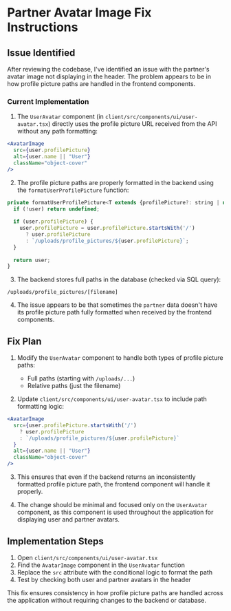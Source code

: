 # Partner Avatar Image Fix Instructions

## Issue Identified

After reviewing the codebase, I've identified an issue with the partner's avatar image not displaying in the header. The problem appears to be in how profile picture paths are handled in the frontend components.

### Current Implementation

1. The `UserAvatar` component (in `client/src/components/ui/user-avatar.tsx`) directly uses the profile picture URL received from the API without any path formatting:

```jsx
<AvatarImage 
  src={user.profilePicture} 
  alt={user.name || "User"} 
  className="object-cover"
/>
```

2. The profile picture paths are properly formatted in the backend using the `formatUserProfilePicture` function:

```js
private formatUserProfilePicture<T extends {profilePicture?: string | null}>(user: T | undefined): T | undefined {
  if (!user) return undefined;
  
  if (user.profilePicture) {
    user.profilePicture = user.profilePicture.startsWith('/') 
      ? user.profilePicture 
      : `/uploads/profile_pictures/${user.profilePicture}`;
  }
  
  return user;
}
```

3. The backend stores full paths in the database (checked via SQL query):
```
/uploads/profile_pictures/[filename]
```

4. The issue appears to be that sometimes the `partner` data doesn't have its profile picture path fully formatted when received by the frontend components.

## Fix Plan

1. Modify the `UserAvatar` component to handle both types of profile picture paths:
   - Full paths (starting with `/uploads/...`)
   - Relative paths (just the filename)

2. Update `client/src/components/ui/user-avatar.tsx` to include path formatting logic:

```jsx
<AvatarImage 
  src={user.profilePicture.startsWith('/') 
    ? user.profilePicture 
    : `/uploads/profile_pictures/${user.profilePicture}`
  } 
  alt={user.name || "User"} 
  className="object-cover"
/>
```

3. This ensures that even if the backend returns an inconsistently formatted profile picture path, the frontend component will handle it properly.

4. The change should be minimal and focused only on the `UserAvatar` component, as this component is used throughout the application for displaying user and partner avatars.

## Implementation Steps

1. Open `client/src/components/ui/user-avatar.tsx`
2. Find the `AvatarImage` component in the `UserAvatar` function
3. Replace the `src` attribute with the conditional logic to format the path
4. Test by checking both user and partner avatars in the header

This fix ensures consistency in how profile picture paths are handled across the application without requiring changes to the backend or database.

